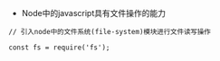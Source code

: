 - Node中的javascript具有文件操作的能力

`// 引入node中的文件系统(file-system)模块进行文件读写操作`

`const fs = require('fs');`

